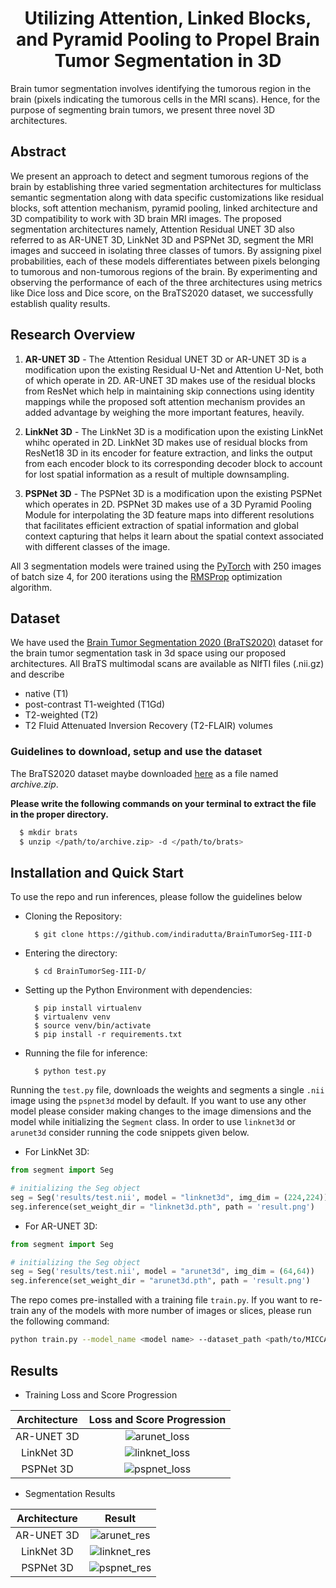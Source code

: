 <h1 align = "center">Utilizing Attention, Linked Blocks, and Pyramid Pooling to Propel Brain Tumor Segmentation in 3D</h1>
Brain tumor segmentation involves identifying the tumorous region in the brain (pixels indicating the tumorous cells in the MRI scans).  Hence, for the purpose of segmenting brain tumors, we present three novel 3D architectures.

## Abstract
We present an approach to detect and segment tumorous regions of the brain by establishing three varied segmentation architectures for multiclass semantic segmentation along with data specific customizations like residual blocks, soft attention mechanism, pyramid pooling, linked architecture and 3D compatibility to work with 3D brain MRI images. The proposed segmentation architectures namely, Attention Residual UNET 3D also referred to as AR-UNET 3D, LinkNet 3D and PSPNet 3D, segment the MRI images and succeed in isolating three classes of tumors. By assigning pixel probabilities, each of these models differentiates between pixels belonging to tumorous and non-tumorous regions of the brain. By experimenting and observing the performance of each of the three architectures using metrics like Dice loss and Dice score, on the BraTS2020 dataset, we successfully establish quality results.

## Research Overview
1. **AR-UNET 3D** - The Attention Residual UNET 3D or AR-UNET 3D is a modification upon the existing Residual U-Net and Attention U-Net, both of which operate in 2D. AR-UNET 3D makes use of the residual blocks from ResNet which help in maintaining skip connections using identity mappings while the proposed soft attention mechanism provides an added advantage by weighing the more important features, heavily.

2. **LinkNet 3D** - The LinkNet 3D is a modification upon the existing LinkNet whihc operated in 2D. LinkNet 3D makes use of residual blocks from ResNet18 3D in its encoder for feature extraction, and links the output from each encoder block to its corresponding decoder block to account for lost spatial information as a result of multiple downsampling. 

3. **PSPNet 3D** - The PSPNet 3D is a modification upon the existing PSPNet which operates in 2D. PSPNet 3D makes use of a 3D Pyramid Pooling Module for interpolating the 3D feature maps into different resolutions that facilitates efficient extraction of spatial information and global context capturing that helps it learn about the spatial context associated with different classes of the image.

All 3 segmentation models were trained using the [PyTorch](https://pytorch.org/docs/stable/index.html) with 250 images of batch size 4, for 200 iterations using the [RMSProp](https://pytorch.org/docs/stable/generated/torch.optim.RMSprop.html) optimization algorithm.

## Dataset
We have used the [Brain Tumor Segmentation 2020 (BraTS2020)](https://www.med.upenn.edu/cbica/brats2020/data.html) dataset for the brain tumor segmentation task in 3d space using our proposed architectures. All BraTS multimodal scans are available as NIfTI files (.nii.gz) and describe 
* native (T1) 
* post-contrast T1-weighted (T1Gd)
* T2-weighted (T2)
* T2 Fluid Attenuated Inversion Recovery (T2-FLAIR) volumes 

### Guidelines to download, setup and use the dataset
The BraTS2020 dataset maybe downloaded [here](https://www.kaggle.com/awsaf49/brats20-dataset-training-validation) as a file named *archive.zip*.

**Please write the following commands on your terminal to extract the file in the proper directory.**
```bash
  $ mkdir brats
  $ unzip </path/to/archive.zip> -d </path/to/brats>
```

## Installation and Quick Start
To use the repo and run inferences, please follow the guidelines below

- Cloning the Repository: 

        $ git clone https://github.com/indiradutta/BrainTumorSeg-III-D
        
- Entering the directory: 

        $ cd BrainTumorSeg-III-D/
        
- Setting up the Python Environment with dependencies:

        $ pip install virtualenv
        $ virtualenv venv
        $ source venv/bin/activate
        $ pip install -r requirements.txt

- Running the file for inference:

        $ python test.py
 
Running the `test.py` file, downloads the weights and segments a single `.nii` image using the `pspnet3d` model by default. If you want to use any other model please consider making changes to the image dimensions and the model while initializing the `Segment` class. In order to use `linknet3d` or `arunet3d` consider running the code snippets given below.

- For LinkNet 3D:
```python
from segment import Seg

# initializing the Seg object 
seg = Seg('results/test.nii', model = "linknet3d", img_dim = (224,224))
seg.inference(set_weight_dir = "linknet3d.pth", path = 'result.png')
```

- For AR-UNET 3D:
```python
from segment import Seg

# initializing the Seg object 
seg = Seg('results/test.nii', model = "arunet3d", img_dim = (64,64))
seg.inference(set_weight_dir = "arunet3d.pth", path = 'result.png')
```
The repo comes pre-installed with a training file `train.py`. If you want to re-train any of the models with more number of images or slices, please run the following command:
```bash
python train.py --model_name <model name> --dataset_path <path/to/MICCAI_BraTS2020_TrainingData/> --epochs <iterations>
```

## Results
- Training Loss and Score Progression 

Architecture | Loss and Score Progression
:-------------: | :---------: |
AR-UNET 3D | ![arunet_loss](https://user-images.githubusercontent.com/66861243/136073912-bb28ae11-3ff2-4771-8857-f29d01fc78a3.png) |
LinkNet 3D | ![linknet_loss](https://user-images.githubusercontent.com/66861243/136074028-2e4e77ad-de9e-4ee7-aab1-0f7d0784d0b4.png) |
PSPNet 3D | ![pspnet_loss](https://user-images.githubusercontent.com/66861243/136074196-c327e5c6-c8f3-4ecc-a4c6-deb1cae2964c.png) |


- Segmentation Results

Architecture | Result
:--------------------: | :-------------------: |
AR-UNET 3D | ![arunet_res](https://user-images.githubusercontent.com/66861243/136074804-2fcfbda4-9ae4-4f85-ad95-f3a6f02a2427.png) |
LinkNet 3D | ![linknet_res](https://user-images.githubusercontent.com/66861243/136074856-605644ba-9f3f-4a17-a4e3-efedd65c25c8.png) |
PSPNet 3D | ![pspnet_res](https://user-images.githubusercontent.com/66861243/136074937-0a6c4a0f-7320-471c-94c5-dca758851a75.png) |

